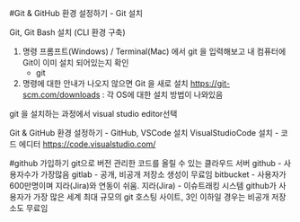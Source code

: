 #Git & GitHub 환경 설정하기 - Git 설치

Git, Git Bash 설치 (CLI 환경 구축)

1. 명령 프롬프트(Windows) / Terminal(Mac) 에서 git 을 입력해보고 내 컴퓨터에 Git이 이미 설치 되어있는지 확인
   - git 
2. 명령에 대한 안내가 나오지 않으면 Git 을 새로 설치
https://git-scm.com/downloads : 각 OS에 대한 설치 방법이 나와있음

git 을 설치하는 과정에서 visual studio editor선택

Git & GitHub 환경 설정하기 - GitHub, VSCode 설치
VisualStudioCode 설치 - 코드 에디터
https://code.visualstudio.com/

#github 가입하기
git으로 버전 관리한 코드를 올릴 수 있는 클라우드 서버
github - 사용자수가 가장많음
gitlab - 공개, 비공개 저장소 생성이 무료임
bitbucket - 사용자가 600만명이며 지라(Jira)와 연동이 쉬움.
지라(Jira) - 이슈트래킹 시스템 
github가 사용자가 가장 많은 세계 최대 규모의 git 호스팅 사이트, 3인 이하일 경우는 비공개 저장소도 무료임

